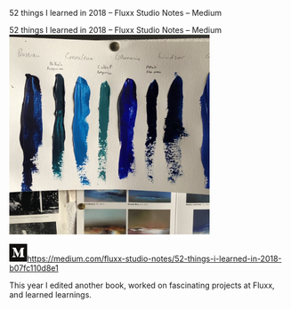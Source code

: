 52 things I learned in 2018 – Fluxx Studio Notes – Medium

52 things I learned in 2018 – Fluxx Studio Notes – Medium
![](../_resources/cf9ca96e16b5754846f155695eeefdf6.png)

![](../_resources/dd8eb1a59fb41527560e73ccde148120.png)https://medium.com/fluxx-studio-notes/52-things-i-learned-in-2018-b07fc110d8e1

This year I edited another book, worked on fascinating projects at Fluxx, and learned learnings.